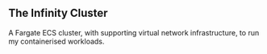 ## The Infinity Cluster
A Fargate ECS cluster, with supporting virtual network infrastructure, to run my containerised workloads.